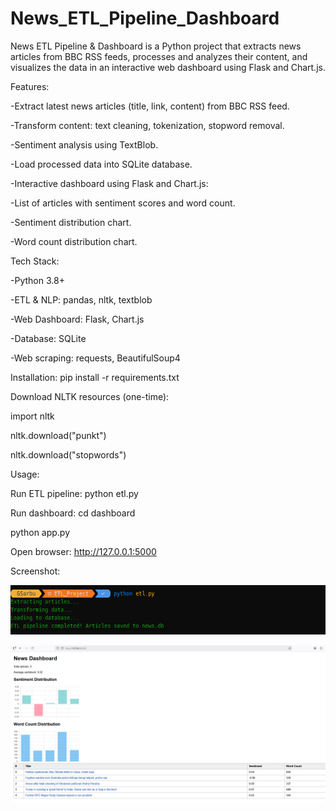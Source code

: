 # News_ETL_Pipeline_Dashboard
News ETL Pipeline & Dashboard is a Python project that extracts news articles from BBC RSS feeds, processes and analyzes their content, and visualizes the data in an interactive web dashboard using Flask and Chart.js. 

Features:

-Extract latest news articles (title, link, content) from BBC RSS feed.

-Transform content: text cleaning, tokenization, stopword removal.

-Sentiment analysis using TextBlob.

-Load processed data into SQLite database.

-Interactive dashboard using Flask and Chart.js:

-List of articles with sentiment scores and word count.

-Sentiment distribution chart.

-Word count distribution chart.

Tech Stack:

-Python 3.8+

-ETL & NLP: pandas, nltk, textblob

-Web Dashboard: Flask, Chart.js

-Database: SQLite

-Web scraping: requests, BeautifulSoup4

Installation: pip install -r requirements.txt

Download NLTK resources (one-time):

import nltk

nltk.download("punkt")

nltk.download("stopwords")

Usage:

Run ETL pipeline: python etl.py

Run dashboard: cd dashboard

python app.py

Open browser: http://127.0.0.1:5000

Screenshot:

![unu](etl.png)

![doi](flask.png)


